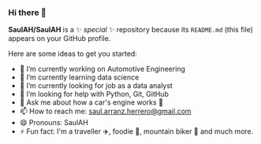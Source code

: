 ### Hi there 👋

**SaulAH/SaulAH** is a ✨ _special_ ✨ repository because its `README.md` (this file) appears on your GitHub profile.

Here are some ideas to get you started:

- 🔭 I’m currently working on Automotive Engineering
- 🌱 I’m currently learning data science 
- 👯 I’m currently looking for job as a data analyst
- 🤔 I’m looking for help with Python, Git, GitHub
- 💬 Ask me about how a car's engine works :car:
- 📫 How to reach me: saul.arranz.herrero@gmail.com
- 😄 Pronouns: SaulAH
- ⚡ Fun fact: I'm a traveller :airplane:, foodie :fork_and_knife:, mountain biker :mountain_bicyclist: and much more.

